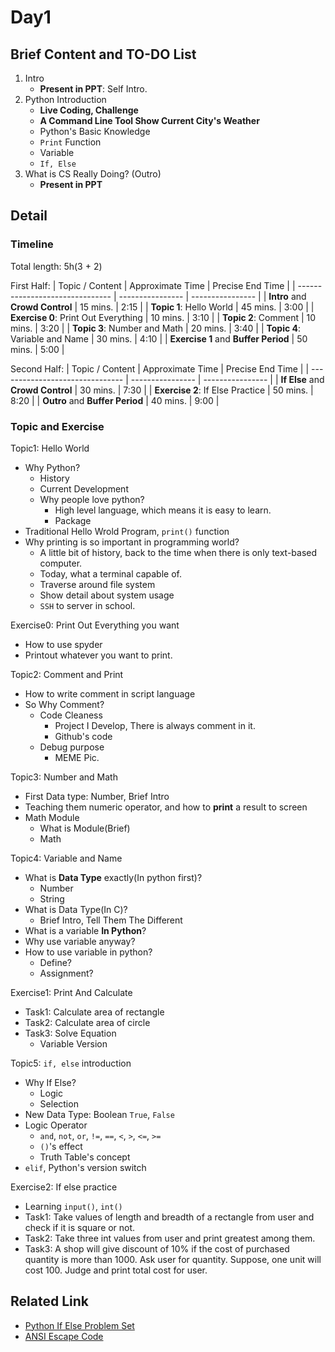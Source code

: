 # Day1

## Brief Content and TO-DO List

1. Intro
   - **Present in PPT**: Self Intro.
2. Python Introduction
   - **Live Coding, Challenge**
   - **A Command Line Tool Show Current City's Weather**
   - Python's Basic Knowledge
   - `Print` Function
   - Variable
   - `If, Else`
3. What is CS Really Doing? (Outro)
   - **Present in PPT**

## Detail

### Timeline

Total length: 5h(3 + 2)

First Half:
| Topic / Content                 | Approximate Time | Precise End Time |
| ------------------------------- | ---------------- | ---------------- |
| **Intro** and **Crowd Control** | 15 mins.         | 2:15             |
| **Topic 1**: Hello World        | 45 mins.         | 3:00             |
| **Exercise 0**: Print Out Everything | 10 mins.    | 3:10             |
| **Topic 2**: Comment            | 10 mins.         | 3:20             |
| **Topic 3**: Number and Math    | 20 mins.         | 3:40             |
| **Topic 4**: Variable and Name  | 30 mins.         | 4:10             |
| **Exercise 1** and **Buffer Period** | 50 mins.    | 5:00             |

Second Half:
| Topic / Content                 | Approximate Time | Precise End Time |
| ------------------------------- | ---------------- | ---------------- |
| **If Else** and **Crowd Control** | 30 mins.       | 7:30             |
| **Exercise 2**: If Else Practice | 50 mins.        | 8:20             |
| **Outro** and **Buffer Period** | 40 mins.         | 9:00             |

### Topic and Exercise
Topic1: Hello World
   - Why Python?
     - History
     - Current Development
     - Why people love python?
       - High level language, which means it is easy to learn.
       - Package
   - Traditional Hello Wrold Program, `print()` function
   - Why printing is so important in programming world?
     - A little bit of history, back to the time when there is only text-based computer.
     - Today, what a terminal capable of.
     - Traverse around file system
     - Show detail about system usage
     - `SSH` to server in school.

Exercise0: Print Out Everything you want
   - How to use spyder
   - Printout whatever you want to print.

Topic2: Comment and Print
   - How to write comment in script language
   - So Why Comment?
     - Code Cleaness
       - Project I Develop, There is always comment in it.
       - Github's code
     - Debug purpose
       - MEME Pic.

Topic3: Number and Math
   - First Data type: Number, Brief Intro
   - Teaching them numeric operator, and how to **print** a result to screen
   - Math Module
     - What is Module(Brief)
     - Math

Topic4: Variable and Name
   - What is **Data Type** exactly(In python first)?
     - Number
     - String
   - What is Data Type(In C)?
     - Brief Intro, Tell Them The Different
   - What is a variable **In Python**?
   - Why use variable anyway?
   - How to use variable in python?
     - Define?
     - Assignment?

Exercise1: Print And Calculate
   - Task1: Calculate area of rectangle
   - Task2: Calculate area of circle
   - Task3: Solve Equation
     - Variable Version

Topic5: `if, else` introduction
   - Why If Else?
     - Logic
     - Selection
   - New Data Type: Boolean `True`, `False`
   - Logic Operator
     - `and`, `not`, `or`, `!=`, `==`, `<`, `>`, `<=`, `>=`
     - `()`'s effect
     - Truth Table's concept
   - `elif`, Python's version switch

Exercise2: If else practice
   - Learning `input()`, `int()`
   - Task1: Take values of length and breadth of a rectangle from user and check if it is square or not.
   - Task2: Take three int values from user and print greatest among them.
   - Task3: A shop will give discount of 10% if the cost of purchased quantity is more than 1000. Ask user for quantity. Suppose, one unit will cost 100. Judge and print total cost for user.

## Related Link

- [Python If Else Problem Set](https://www.codesdope.com/practice/python-decide-ifelse/)
- [ANSI Escape Code](https://en.wikipedia.org/wiki/ANSI_escape_code)